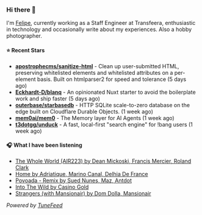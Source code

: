 ### Hi there 👋

I'm [Felipe](https://felipevm.com), currently working as a Staff Engineer at Transfeera, enthusiastic in technology and occasionally write about my experiences. Also a hobby photographer.

#### ⭐ Recent Stars
- **[apostrophecms/sanitize-html](https://github.com/apostrophecms/sanitize-html)** - Clean up user-submitted HTML, preserving whitelisted elements and whitelisted attributes on a per-element basis. Built on htmlparser2 for speed and tolerance (5 days ago)
- **[Eckhardt-D/blanq](https://github.com/Eckhardt-D/blanq)** - An opinionated Nuxt starter to avoid the boilerplate work and ship faster (5 days ago)
- **[outerbase/starbasedb](https://github.com/outerbase/starbasedb)** - HTTP SQLite scale-to-zero database on the edge built on Cloudflare Durable Objects. (1 week ago)
- **[mem0ai/mem0](https://github.com/mem0ai/mem0)** - The Memory layer for AI Agents (1 week ago)
- **[t3dotgg/unduck](https://github.com/t3dotgg/unduck)** - A fast, local-first &#34;search engine&#34; for !bang users (1 week ago)

#### 🎧 What I have been listening
- [The Whole World (AIR223) by Dean Mickoski, Francis Mercier, Roland Clark](https://open.spotify.com/track/1TI2RNn4IyDSTsplcwd2Nh)
- [Home by Adriatique, Marino Canal, Delhia De France](https://open.spotify.com/track/6jYXP1jrYIHkEYglFgeL2Q)
- [Povoada - Remix by Sued Nunes, Maz, Antdot](https://open.spotify.com/track/4y1Xc5sjKxBRObrIfXRYpS)
- [Into The Wild by Casino Gold](https://open.spotify.com/track/33INjMAwxX3xORFGCe8ubE)
- [Strangers (with Mansionair) by Dom Dolla, Mansionair](https://open.spotify.com/track/5nBqvq3hUl8n6HtKtwNphW)

_Powered by [TuneFeed](https://tunefeed.app?ref=github.com)_
